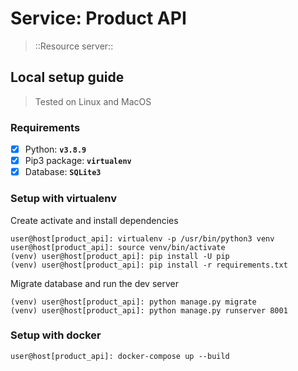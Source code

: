 # Service: Product API
> ::Resource server::



## Local setup guide
> Tested on Linux and MacOS
### Requirements
- [x] Python: **`v3.8.9`**
- [x] Pip3 package: **`virtualenv`**
- [x] Database: **`SQLite3`**

### Setup with virtualenv
Create activate and install dependencies
```shell
user@host[product_api]: virtualenv -p /usr/bin/python3 venv
user@host[product_api]: source venv/bin/activate
(venv) user@host[product_api]: pip install -U pip
(venv) user@host[product_api]: pip install -r requirements.txt
```

Migrate database and run the dev server
```shell
(venv) user@host[product_api]: python manage.py migrate
(venv) user@host[product_api]: python manage.py runserver 8001
```
### Setup with docker
```shell
user@host[product_api]: docker-compose up --build
```
